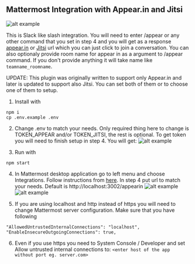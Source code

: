 Mattermost Integration with Appear.in and Jitsi
-------------
![alt example](https://cloud.appmodule.net/apps/files_sharing/publicpreview/37mP76wom8DeiSk?x=1904&y=609&a=true&file=Selection_071.png&scalingup=0)

This is Slack like slash integration. You will need to enter /appear or any other command that you set in step 4 and you will get as a response [appear.in](https://appear.in) or [Jitsi](https://jitsi.org/) url which you can just click to join a conversation. You can also optionaly provide room name for appear in as a argument to /appear command. If you don't provide anything it will take name like `teamname_roomname`.

UPDATE: This plugin was originally written to support only Appear.in and later is updated to support also Jitsi. You can set both of them or to choose one of them to setup.

 1. Install with
 ```
 npm i
 cp .env.example .env
 ```
 2. Change .env to match your needs. Only required thing here to change is TOKEN_APPEAR and/or TOKEN_JITSI, the rest is optional. To get token you will need to finish setup in step 4. You will get:
 ![alt example](https://cloud.appmodule.net/apps/files_sharing/publicpreview/DnHGNGbdZP3QMGS?x=1904&y=609&a=true&file=Selection_074.png&scalingup=0)
 
 3. Run with
 ```
 npm start
 ```
 4. In Mattermost desktop application go to left menu and choose Integrations. Follow instructions from [here](https://docs.mattermost.com/developer/slash-commands.html#custom-slash-command). In step 4 put url to match your needs. Default is http://localhost:3002/appearin
![alt example](https://cloud.appmodule.net/apps/files_sharing/publicpreview/P48gJdGpygP5nQJ?x=1904&y=609&a=true&file=Selection_072.png&scalingup=0)
![alt example](https://cloud.appmodule.net/apps/files_sharing/publicpreview/B4mDbGqdWYN4dy2?x=1904&y=609&a=true&file=Selection_073.png&scalingup=0)
 
 5. If you are using localhost and http instead of https you will need to change Mattermost server configuration. Make sure that you have following
 ```
 "AllowedUntrustedInternalConnections": "localhost",
 "EnableInsecureOutgoingConnections": true,
 ```
 6. Even if you use https you need to System Console / Developer and set Allow untrusted internal connections to: `<enter host of the app without port eg. server.com>`

